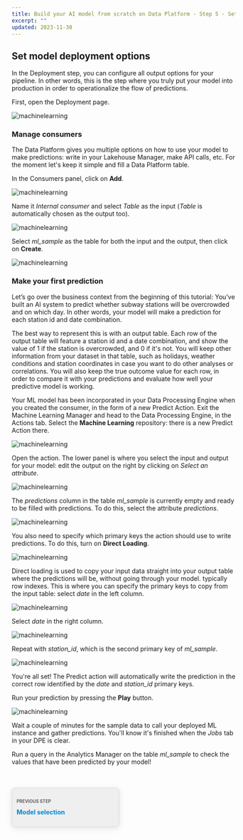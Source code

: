 ```yaml
---
title: Build your AI model from scratch on Data Platform - Step 5 - Setup deployment options
excerpt: ""
updated: 2023-11-30
---
```


<style>
.prevnext {
    display:flex !important;
    list-style:none !important;
    margin:25px 0 50px !important;
    padding:0 !important;
}
.prevnext > li {
    background:#efefef !important;
    border:1px solid #d8d8d8 !important;
    border-radius:8px !important;
    box-shadow: 0 3px 13px 0 rgba(151, 167, 183, 0.3) !important;
    flex:1 !important;
    padding:5px 10px !important;
    position:relative !important;
}
.prevnext > li:empty {
    visibility:hidden !important;
}
.prevnext > li > h4 {
    color:#08c !important;
}
.prevnext > li > a {
    bottom:0 !important;
    left:0 !important;
    position:absolute !important;
    right:0 !important;
    top:0 !important;
}
.prevnext > li:first-child {
    margin:25px 10px 0 0 !important;
}
.prevnext > li:first-child > h4:before,
.prevnext > li:last-child > h4:before {
    color:rgba(0,0,0,.6) !important;
    content:"Previous step" !important;
    display:block !important;
    font-size:70% !important;
    margin-bottom:10px !important;
    text-transform:uppercase !important;
}
.prevnext > li:last-child {
    margin:25px 0 0 10px !important;
    text-align:right !important;
}
.prevnext > li:last-child > h4:before {
    content:"Next step" !important;
}
</style>

## Set model deployment options

In the Deployment step, you can configure all output options for your pipeline. In other words, this is the step where you truly put your model into production in order to operationalize the flow of predictions.

First, open the Deployment page.

![machinelearning](images/deployment-open.png)

### Manage consumers

The Data Platform gives you multiple options on how to use your model to make predictions: write in your Lakehouse Manager, make API calls, etc. For the moment let's keep it simple and fill a Data Platform table.

In the Consumers panel, click on **Add**.

![machinelearning](images/deployment-add-consumer.png)

Name it *Internal consumer* and select *Table* as the input (*Table* is automatically chosen as the output too).

![machinelearning](images/deployment-add-consumer2.png)

Select *ml_sample* as the table for both the input and the output, then click on **Create**.

![machinelearning](images/deployment-add-consumer3.png)

### Make your first prediction

Let’s go over the business context from the beginning of this tutorial: You’ve built an AI system to predict whether subway stations will be overcrowded and on which day. In other words, your model will make a prediction for each station id and date combination.

The best way to represent this is with an output table. Each row of the output table will feature a station id and a date combination, and show the value of 1 if the station is overcrowded, and 0 if it's not. You will keep other information from your dataset in that table, such as holidays, weather conditions and station coordinates in case you want to do other analyses or correlations. You will also keep the true outcome value for each row, in order to compare it with your predictions and evaluate how well your predictive model is working.

Your ML model has been incorporated in your Data Processing Engine when you created the consumer, in the form of a new Predict Action. Exit the Machine Learning Manager and head to the Data Processing Engine, in the Actions tab. Select the **Machine Learning** repository: there is a new Predict Action there.

![machinelearning](images/deployment-predict.png)

Open the action. The lower panel is where you select the input and output for your model: edit the output on the right by clicking on *Select an attribute*.

![machinelearning](images/deployment-predict2.png)

The *predictions* column in the table *ml_sample* is currently empty and ready to be filled with predictions. To do this, select the attribute *predictions*.

![machinelearning](images/deployment-predict3.png)

You also need to specify which primary keys the action should use to write predictions. To do this, turn on **Direct Loading**.

![machinelearning](images/deployment-predict4.png)

Direct loading is used to copy your input data straight into your output table where the predictions will be, without going through your model. typically row indexes. This is where you can specify the primary keys to copy from the input table: select *date* in the left column.

![machinelearning](images/deployment-predict5.png)

Select *date* in the right column.

![machinelearning](images/deployment-predict6.png)

Repeat with *station_id*, which is the second primary key of *ml_sample*.

![machinelearning](images/deployment-predict7.png)

You're all set! The Predict action will automatically write the prediction in the correct row identified by the *date* and *station_id* primary keys.

Run your prediction by pressing the **Play** button.

![machinelearning](images/deployment-run.png)

Wait a couple of minutes for the sample data to call your deployed ML instance and gather predictions. You'll know it's finished when the *Jobs* tab in your DPE is clear.

Run a query in the Analytics Manager on the table *ml_sample* to check the values that have been predicted by your model!

<ul class="prevnext">
    <li>
        <h4>Model selection</h4>
        <a href="/pages/public_cloud/data_platform/tutorials/tuto_02_build_an_ai_model_from_scratch/tuto_02_build_an_ai_model_from_scratch_step4"></a>
    </li>
    <li></li>
</ul>